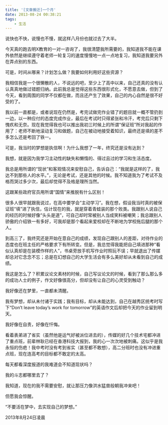 ```yaml
---
title: '[文章搬迁]一个月'
date: 2013-08-24 00:38:21
tags:
	- 生活
---
```


说快也不快，说慢也不慢，就这样八月份也就过去了大半。

<!--more-->

今天真的跑去明X教育的一对一咨询了，我很清楚我所需要的，我知道我不能在课外依然是继续遵守着老师一轮复习的速度慢慢地一点一点地复习，我知道我要另外在弄点别的东西。

可是，时间从哪来？计划怎么做？我要如何利用好这些资源？

我相信我是一个很懒散的人，不说远的吧，至少上了高中以来，自己还真的没有认认真真地做过错题归纳。此前我总是觉得这些东西很形式化，不愿意去做，但到了今天，看到周围的同学不仅都在做，而且还产生了效果，自己的内心自然是很不好受的了。

我以前一直都是，或者说现在仍然是，考完试做完作业错了的题目就一概不管扔到一边，以一种应付的态度完成作业，最后在考试时只得紧张和冷汗，考完后只剩下愧疚和无奈。现在我觉得我也可以推出我初三时候上的所谓“保证班”所对我起的作用了：老师不断地滚动复习和做题，自己在被动地接受着知识，最终还是填的差不多怎么还是考回了铁一。

可是，我当时的梦想是执信啊！为什么我想了一年，终究还是没有达到？

我想，就是因为我学习主动性的缺失和懒惰的、得过且过的学习和生活态度。

我总是用所谓的“现状”和客观情况来安慰自己，告诉自己：“我就是这样的了，我达不到那些人的水平。”，无论是考试，还是其他的时候。我不知道我为了考试不及格而哭过多少次，最后却觉得不及格是理所当然。

这跟某些政府官员用所谓“国情”来推脱有什么区别！

很多人很早就跟我说过，在高中要学会“主动学习”。我在想，假设我当时真的被保证班“填”进了执信，估计现在的我，就是穿着青蛙装的那个败类。我跟别人说自己的经历的时候好像“头头是道”，可自己却时常被别人当成笑料被嘲笑；我总跟别人骄傲的介绍铁一有多好，可我却是那个看起来爱校却在不断地为学校拖后腿的那个人。

到高三了，我终究还是开始在意自己的成绩，发现自己跟别人的差距，对待作业的态度也在班主任的严格要求下有所转变。但是，我总觉得我能把自己填进那种“看似认真却是在装模作样的人”，书桌旁放手机写作业时照玩不误；早就退出了传媒却总对它念念不忘；总是在幻想自己的大学生活会有多么美好却从未看到自己的成绩。

我这是怎么了？积累议论文素材的时候，自己写议论文的时候，看到了那么那么多的成功人士的例子，作文好像很高分，但却没有让自己的心灵受到触动？

我好像还在梦里，一直都未清醒。

我有梦想，却从未付诸于实践；我有目标，却从未能达到，自己在越秀区统考时写下“Don’t leave today’s work for tomorrow”的英语作文后却把今天的作业留到明天。

我好像在自责，好像在忏悔。

看着表弟进了省实（虽然他是运气好被派位进去的），传媒的好几个技术宅都冲进了重点班，前辈林耿已经在香港科技大报到，我的心一次次地被刺痛。这似乎是我永恒的伤疤！我中考时没有考到省实（甚至都不敢想），高二分班时也没有冲进重点班，现在连高考的目标都不敢定的太高。

每天都看深度报道的我难道会不知道现状吗？

我的斗志都哪里去了？

我知道，现在的我不需要安慰，就让那压力像洪水猛兽般朝我冲来吧！

但愿我会惊醒。

“不要活在梦中，去实现自己的梦想。”

2013年8月24日凌晨